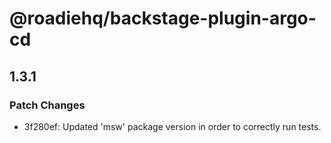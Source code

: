 # @roadiehq/backstage-plugin-argo-cd

## 1.3.1
### Patch Changes

- 3f280ef: Updated 'msw' package version in order to correctly run tests.
